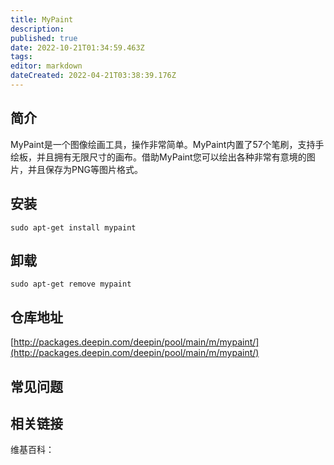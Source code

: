 ```yaml
---
title: MyPaint
description: 
published: true
date: 2022-10-21T01:34:59.463Z
tags: 
editor: markdown
dateCreated: 2022-04-21T03:38:39.176Z
---
```


## 简介

MyPaint是一个图像绘画工具，操作非常简单。MyPaint内置了57个笔刷，支持手绘板，并且拥有无限尺寸的画布。借助MyPaint您可以绘出各种非常有意境的图片，并且保存为PNG等图片格式。

## 安装

`sudo apt-get install mypaint`

## 卸载

`sudo apt-get remove mypaint`

## 仓库地址

[http://packages.deepin.com/deepin/pool/main/m/mypaint/](http://packages.deepin.com/deepin/pool/main/m/mypaint/)

## 常见问题

## 相关链接

维基百科：
